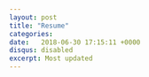 ```yaml
---
layout: post
title: "Resume"
categories: 
date:   2018-06-30 17:15:11 +0000
disqus: disabled
excerpt: Most updated
---
```




